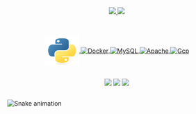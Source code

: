 

<div align="center">
  <a href="https://github.com/renato-cromao">
  <img height="180em" src="https://github-readme-stats.vercel.app/api?username=renato-cromao&show_icons=true&theme=dark&include_all_commits=true&count_private=true"/>
  <img height="180em" src="https://github-readme-stats.vercel.app/api/top-langs/?username=renato-cromao&layout=compact&langs_count=7&theme=dark"/>
</div>

##

<div style="display: inline_block" align="center"><br>
  <img align="center" alt="Python" height="70" width="80" src="https://raw.githubusercontent.com/devicons/devicon/master/icons/python/python-original.svg">
  <img align="center" alt="Docker" height="80" width="90" src="https://cdn.jsdelivr.net/gh/devicons/devicon/icons/docker/docker-original-wordmark.svg" />
  <img align="center" alt="MySQL" height="100" width="110" src="https://cdn.jsdelivr.net/gh/devicons/devicon/icons/mysql/mysql-original-wordmark.svg" />
  <img align="center" alt="Apache" height="100" width="110" src="https://cdn.jsdelivr.net/gh/devicons/devicon/icons/apache/apache-original-wordmark.svg" />
  <img align="center" alt="Gcp" height="150" width="160" src="https://cdn.jsdelivr.net/gh/devicons/devicon/icons/googlecloud/googlecloud-original-wordmark.svg" />
          
          
          
</div>


##
<div align="center">
<a href = "mailto:renatocesar.romao@gmail.com"><img src="https://img.shields.io/badge/Gmail-D14836?style=for-the-badge&logo=gmail&logoColor=white" target="_blank"></a>
 <a href="https://www.linkedin.com/in/renato-cm-romao/" target="_blank"><img src="https://img.shields.io/badge/-LinkedIn-%230077B5?style=for-the-badge&logo=linkedin&logoColor=white" target="_blank"></a> 
 <a href="https://www.instagram.com/renato_romao/" target="_blank"><img src="https://img.shields.io/badge/-Instagram-%23E4405F?style=for-the-badge&logo=instagram&logoColor=white" target="_blank"></a>
</div>

##

 ![Snake animation](https://github.com/renato-cromao/renato-cromao/blob/output/github-contribution-grid-snake.svg)


